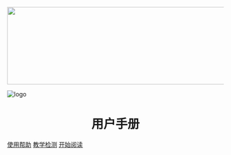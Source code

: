 <p  align="center">  
<img src="https://github.com/wanghai0666/docsify-CnBlogs/blob/master/_media/Cnblogs-Logo.svg" width="639px" height="180px" />
</p>

![logo](https://s4.aconvert.com/convert/p3r68-cdx67/an7mp-cl4y2.svg)

<h1 align="center">用户手册</h1>


[使用帮助](https://www.cnblogs.com/wanghai0666/tag/%E4%BD%BF%E7%94%A8%E5%B8%AE%E5%8A%A9/)
[教学检测](https://www.cnblogs.com/wanghai0666/tag/%E6%95%99%E5%AD%A6%E6%A3%80%E6%B5%8B/)
[开始阅读](#quick-start)



